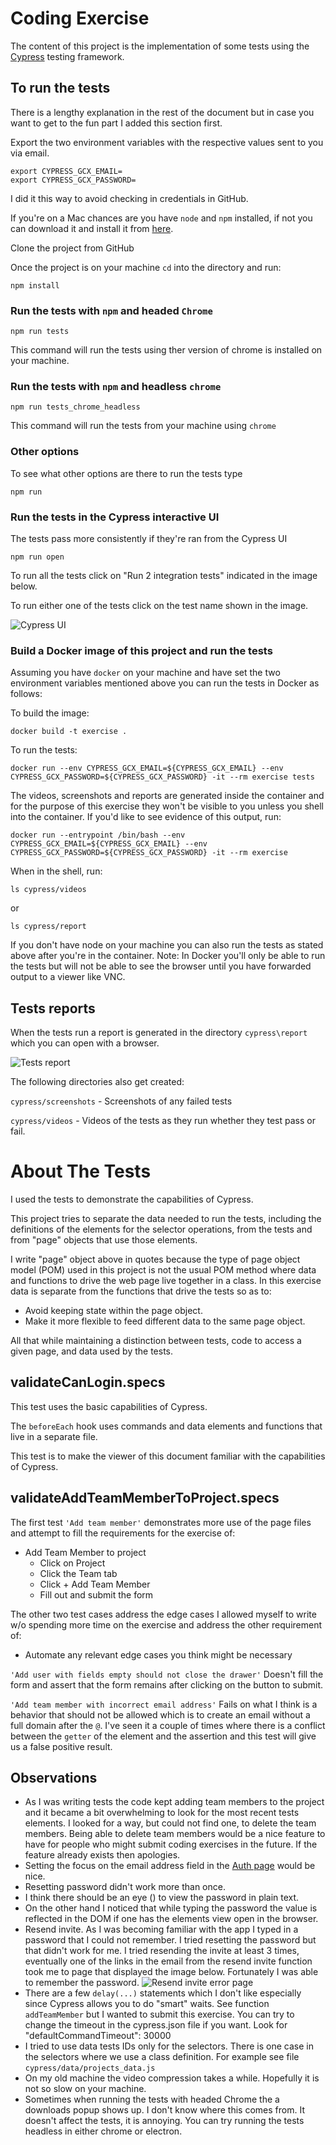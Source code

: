 # Coding Exercise
The content of this project is the implementation of some tests using the [Cypress](https://www.cypress.io/) testing framework.

## To run the tests
There is a lengthy explanation in the rest of the document but in case you want to get to the fun part I added this section first.

Export the two environment variables with the respective values sent to you via email.
```
export CYPRESS_GCX_EMAIL=
export CYPRESS_GCX_PASSWORD=
```

I did it this way to avoid checking in credentials in GitHub.

If you're on a Mac chances are you have `node` and `npm` installed, if not you can download it and install it from [here](https://nodejs.org/en/).

Clone the project from GitHub

Once the project is on your machine `cd` into the directory and run:
```
npm install
```

### Run the tests with `npm` and headed `Chrome`
```
npm run tests
```
This command will run the tests using ther version of chrome is installed on your machine.


### Run the tests with `npm` and headless `chrome`
```
npm run tests_chrome_headless
```
This command will run the tests from your machine using `chrome`

### Other options
To see what other options are there to run the tests type
```
npm run
```

### Run the tests in the Cypress interactive UI
The tests pass more consistently if they're ran from the Cypress UI

```
npm run open
```

To run all the tests click on "Run 2 integration tests" indicated in the image below.

To run either one of the tests click on the test name shown in the image.

![Cypress UI](readme_images/Cypress_UI.png)
### Build a Docker image of this project and run the tests
Assuming you have `docker` on your machine and have set the two environment variables mentioned above you can run the tests in Docker as follows:

To build the image:

```
docker build -t exercise .
```

To run the tests:
```
docker run --env CYPRESS_GCX_EMAIL=${CYPRESS_GCX_EMAIL} --env CYPRESS_GCX_PASSWORD=${CYPRESS_GCX_PASSWORD} -it --rm exercise tests
```

The videos, screenshots and reports are generated inside the container and for the purpose of this exercise they won't be visible to you unless you shell into the container. If you'd like to see evidence of this output, run:

```
docker run --entrypoint /bin/bash --env CYPRESS_GCX_EMAIL=${CYPRESS_GCX_EMAIL} --env CYPRESS_GCX_PASSWORD=${CYPRESS_GCX_PASSWORD} -it --rm exercise
```
When in the shell, run:
```
ls cypress/videos
```

or 
```
ls cypress/report
```

If you don't have node on your machine you can also run the tests as stated above after you're in the container.  Note: In Docker you'll only be able to run the tests but will not be able to see the browser until you have forwarded output to a viewer like VNC.

## Tests reports
When the tests run a report is generated in the directory `cypress\report` which you can open with a browser.

![Tests report](readme_images/tests_report.png)

The following directories also get created:

`cypress/screenshots` - Screenshots of any failed tests

`cypress/videos` - Videos of the tests as they run whether they test pass or fail.

# About The Tests
I used the tests to demonstrate the capabilities of Cypress.

This project tries to separate the data needed to run the tests, including the definitions of the elements for the selector operations, from the tests and from "page" objects that use those elements.

I write "page" object above in quotes because the type of page object model (POM) used in this project is not the usual POM method where data and functions to drive the web page live together in a class. In this exercise data is separate from the functions that drive the tests so as to:
- Avoid keeping state within the page object.
- Make it more flexible to feed different data to the same page object.

All that while maintaining a distinction between tests, code to access a given page, and data used by the tests.

## validateCanLogin.specs
This test uses the basic capabilities of Cypress. 

The `beforeEach` hook uses commands and data elements and functions that live in a separate file.

This test is to make the viewer of this document familiar with the capabilities of Cypress.

## validateAddTeamMemberToProject.specs
The first test `'Add team member'` demonstrates more use of the page files and attempt to fill the requirements for the exercise of:
- Add Team Member to project
  - Click on Project
  - Click the Team tab
  - Click + Add Team Member
  - Fill out and submit the form

The other two test cases address the edge cases I allowed myself to write w/o spending more time on the exercise and address the other requirement of:

- Automate any relevant edge cases you think might be necessary

`'Add user with fields empty should not close the drawer'` Doesn't fill the form and assert that the form remains after clicking on the button to submit.

`'Add team member with incorrect email address'` Fails on what I think is a behavior that should not be allowed which is to create an email without a full domain after the `@`.  I've seen it a couple of times where there is a conflict between the `getter` of the element and the assertion and this test will give us a false positive result.

## Observations
- As I was writing tests the code kept adding team members to the project and it became a bit overwhelming to look for the most recent tests elements.  I looked for a way, but could not find one, to delete the team members.  Being able to delete team members would be a nice feature to have for people who might submit coding exercises in the future. If the feature already exists then apologies.
- Setting the focus on the email address field in the [Auth page](https://app.staging.guidecx.io/auth/login) would be nice.
- Resetting password didn't work more than once.
- I think there should be an eye (<o>) to view the password in plain text.
- On the other hand I noticed that while typing the password the value is reflected in the DOM if one has the elements view open in the browser.
- Resend invite.  As I was becoming familiar with the app I typed in a password that I could not remember.  I tried resetting the password but that didn't work for me.  I tried resending the invite at least 3 times, eventually one of the links in the email from the resend invite function took me to page that displayed the image below.  Fortunately I was able to remember the password.
![Resend invite error page](readme_images/after_clicking_on_resend_invite_link.png)
- There are a few `delay(...)` statements which I don't like especially since Cypress allows you to do "smart" waits.  See function `addTeamMember` but I wanted to submit this exercise.  You can try to change the timeout in the cypress.json file if you want.  Look for "defaultCommandTimeout": 30000
- I tried to use data tests IDs only for the selectors. There is one case in the selectors where we use a class definition. For example see file `cypress/data/projects_data.js`
- On my old machine the video compression takes a while.  Hopefully it is not so slow on your machine.
- Sometimes when running the tests with headed Chrome the a downloads popup shows up.  I don't know where this comes from.  It doesn't affect the tests, it is annoying.  You can try running the tests headless in either chrome or electron.

